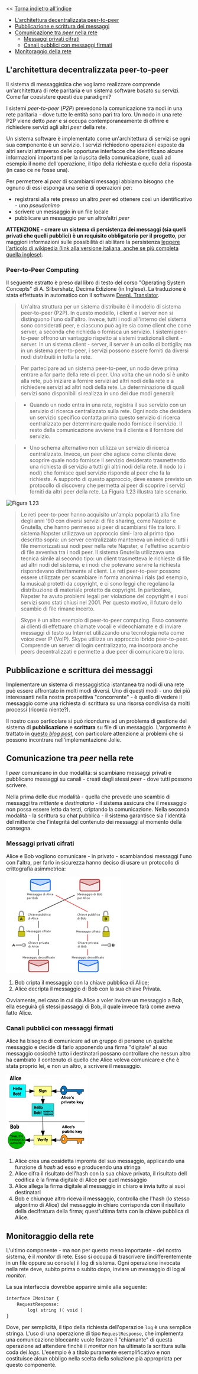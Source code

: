 << [Torna indietro all'indice](../README.md)

- [L'architettura decentralizzata peer-to-peer](#larchitettura-decentralizzata-peer-to-peer)
- [Pubblicazione e scrittura dei messaggi](#pubblicazione-e-scrittura-dei-messaggi)
- [Comunicazione tra _peer_ nella rete](#comunicazione-tra-peer-nella-rete)
  - [Messaggi privati cifrati](#messaggi-privati-cifrati)
  - [Canali pubblici con messaggi firmati](#canali-pubblici-con-messaggi-firmati)
- [Monitoraggio della rete](#monitoraggio-della-rete)

## L'architettura decentralizzata peer-to-peer
Il sistema di messaggistica che vogliamo realizzare comprende un'architettura di rete paritaria e un sistema software basato su servizi.
Come far coesistere questi due paradigmi?

I sistemi _peer-to-peer_ (_P2P_) prevedono la comunicazione tra nodi in una rete paritaria - dove tutte le entità sono pari tra loro.
Un nodo in una rete P2P viene detto _peer_ e si occupa contemporaneamente di offrire e richiedere servizi agli altri _peer_ della rete.

Un sistema software è implementato come un'architettura di servizi se ogni sua componente è un servizio. 
I servizi richiedono operazioni esposte da altri servizi attraverso delle opportune interfacce che identificano alcune informazioni importanti per la riuscita della comunicazione, quali ad esempio il nome dell'operazione, il tipo della richiesta e quello della risposta (in caso ce ne fosse una).

Per permettere ai _peer_ di scambiarsi messaggi abbiamo bisogno che ognuno di essi esponga una serie di operazioni per:
- registrarsi alla rete presso un altro _peer_ ed ottenere così un identificativo - uno _pseudonimo_
- scrivere un messaggio in un file locale 
- pubblicare un messaggio per un altro/altri _peer_

**ATTENZIONE - creare un sistema di persistenza dei messaggi (sia quelli privati che quelli pubblici) è un requisito obbligatorio per il progetto**, per maggiori informazioni sulle possibilità di abilitare la persistenza [leggere l'articolo di wikipedia (link alla versione italiana, anche se più completa quella inglese)](https://it.wikipedia.org/wiki/Persistenza_(informatica)).

### Peer-to-Peer Computing 
Il seguente estratto è preso dal libro di testo del corso "Operating System Concepts" di A. Silbershatz, Decima Edizione (in Inglese).
La traduzione è stata effettuata in automatico con il software [DeepL Translator](https://www.deepl.com/translator).

> Un'altra struttura per un sistema distribuito è il modello di sistema peer-to-peer (P2P). In questo modello, i client e i server non si distinguono l'uno dall'altro. Invece, tutti i nodi all'interno del sistema sono considerati peer, e ciascuno può agire sia come client che come server, a seconda che richieda o fornisca un servizio. I sistemi peer-to-peer offrono un vantaggio rispetto ai sistemi tradizionali client - server. In un sistema client - server, il server è un collo di bottiglia; ma in un sistema peer-to-peer, i servizi possono essere forniti da diversi nodi distribuiti in tutta la rete.

> Per partecipare ad un sistema peer-to-peer, un nodo deve prima entrare a far parte della rete di peer. Una volta che un nodo si è unito alla rete, può iniziare a fornire servizi ad altri nodi della rete e a richiedere servizi ad altri nodi della rete. La determinazione di quali servizi sono disponibili si realizza in uno dei due modi generali:

> - Quando un nodo entra in una rete, registra il suo servizio con un servizio di ricerca centralizzato sulla rete. Ogni nodo che desidera un servizio specifico contatta prima questo servizio di ricerca centralizzato per determinare quale nodo fornisce il servizio. Il resto della comunicazione avviene tra il cliente e il fornitore del servizio.

> - Uno schema alternativo non utilizza un servizio di ricerca centralizzato. Invece, un peer che agisce come cliente deve scoprire quale nodo fornisce il servizio desiderato trasmettendo una richiesta di servizio a tutti gli altri nodi della rete. Il nodo (o i nodi) che fornisce quel servizio risponde al peer che fa la richiesta. A supporto di questo approccio, deve essere previsto un protocollo di discovery che permetta ai peer di scoprire i servizi forniti da altri peer della rete. La Figura 1.23 illustra tale scenario.

![Figura 1.23](assets/img/p2p.png)

> Le reti peer-to-peer hanno acquisito un'ampia popolarità alla fine degli anni '90 con diversi servizi di file sharing, come Napster e Gnutella, che hanno permesso ai peer di scambiarsi file tra loro. Il sistema Napster utilizzava un approccio simi- laro al primo tipo descritto sopra: un server centralizzato manteneva un indice di tutti i file memorizzati sui nodi peer nella rete Napster, e l'effettivo scambio di file avveniva tra i nodi peer. Il sistema Gnutella utilizzava una tecnica simile al secondo tipo: un client trasmetteva le richieste di file ad altri nodi del sistema, e i nodi che potevano servire la richiesta rispondevano direttamente al client. Le reti peer-to-peer possono essere utilizzate per scambiare in forma anonima i rials (ad esempio, la musica) protetti da copyright, e ci sono leggi che regolano la distribuzione di materiale protetto da copyright. In particolare, Napster ha avuto problemi legali per violazione del copyright e i suoi servizi sono stati chiusi nel 2001. Per questo motivo, il futuro dello scambio di file rimane incerto.

> Skype è un altro esempio di peer-to-peer computing. Esso consente ai clienti di effettuare chiamate vocali e videochiamate e di inviare messaggi di testo su Internet utilizzando una tecnologia nota come voice over IP (VoIP). Skype utilizza un approccio ibrido peer-to-peer. Comprende un server di login centralizzato, ma incorpora anche peers decentralizzati e permette a due peer di comunicare tra loro.

## Pubblicazione e scrittura dei messaggi
Implementare un sistema di messaggistica istantanea  tra nodi di una rete può essere affrontato in molti modi diversi.
Uno di questi modi - uno dei più interessanti nella nostra prospettiva "concorrente" - è quello di vedere il messaggio come una richiesta di scrittura su una risorsa condivisa da molti processi (ricorda niente?).

Il nostro caso particolare si può ricondurre ad un problema di gestione del sistema di **pubblicazione** e **scrittura** su file di un messaggio.
L'argomento è trattato in [questo _blog post_](https://spz.netlify.app/teaching/2020/05/12/appunti-jolie-publisher-writer), con particolare attenzione ai problemi che si possono incontrare nell'implementazione Jolie.

## Comunicazione tra _peer_ nella rete
I _peer_ comunicano in due modalità: si scambiano messaggi privati e pubblicano messaggi su canali - creati dagli stessi _peer_ - dove tutti possono scrivere.

Nella prima delle due modalità - quella che prevede uno scambio di messaggi tra _mittente_ e _destinatario_ - il sistema assicura che il messaggio non possa essere letto da terzi, criptando la comunicazione.
Nella seconda modalità - la scrittura su chat pubblica - il sistema garantisce sia l'identità del mittente che l'integrità del contenuto dei messaggi al momento della consegna.

### Messaggi privati cifrati
Alice e Bob vogliono comunicare - in privato - scambiandosi messaggi l'uno con l'altra, per farlo in sicurezza hanno deciso di usare un protocollo di crittografia asimmetrica:

![crittografia asimmetrica](assets/310px-Crittografia_asimmetrica_schema.png)

1. Bob cripta il messaggio con la chiave pubblica di Alice;
2. Alice decripta il messaggio di Bob con la sua chiave Privata.

Ovviamente, nel caso in cui sia Alice a voler inviare un messaggio a Bob, ella eseguirà gli stessi passaggi di Bob, il quale invece farà come aveva fatto Alice.

### Canali pubblici con messaggi firmati
Alice ha bisogno di comunicare ad un gruppo di persone un qualche messaggio e decide di farlo apponendo una firma "digitale" al suo messaggio cosicchè tutto i destinatari possano controllare che nessun altro ha cambiato il contenuto di quello che Alice voleva comunicare e che è stata proprio lei, e non un altro, a scrivere il messaggio.

![firma digitale asimmetrica](assets/220px-Illustration_of_digital_signature.svg.png)

1. Alice crea una cosidetta impronta del suo messaggio, applicando una funzione di _hash_ ad esso e producendo una stringa
2. Alice cifra il risultato dell'hash con la sua chiave privata, il risultato dell codifica è la firma digitale di Alice per quel messaggio 
3. Alice allega la firma digitale al messaggio in chiaro e invia tutto ai suoi destinatari
4. Bob e chiunque altro riceva il messaggio, controlla che l'hash (lo stesso algoritmo di Alice) del messaggio in chiaro corrisponda con il risultato della decifratura della firma; quest'ultima fatta con la chiave pubblica di Alice.

## Monitoraggio della rete
L'ultimo componente - ma non per questo meno importante - del nostro sistema, è il _monitor_ di rete.
Esso si occupa di trascrivere (indifferentemente in un file oppure su console) il log di sistema.
Ogni operazione invocata nella rete deve, subito prima o subito dopo, inviare un messaggio di log al _monitor_.

La sua interfaccia dovrebbe apparire simile alla seguente:

```jolie
interface IMonitor {
    RequestResponse:
        log( string )( void )
}
```

Dove, per semplicità, il tipo della richiesta dell'operazioe `log` è una semplice stringa.
L'uso di una operazione di tipo `RequestResponse`, che implementa una comunicazione bloccante vuole forzare il "chiamante" di questa operazione ad attendere finchè il _monitor_ non ha ultimato la scrittura sulla coda dei _logs_.
L'esempio è a titolo puramente esemplificativo e non costituisce alcun obbligo nella scelta della soluzione pià appropriata per questo componente.
